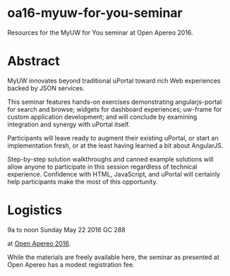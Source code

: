 # oa16-myuw-for-you-seminar
Resources for the MyUW for You seminar at Open Apereo 2016.
# Abstract

MyUW innovates beyond traditional uPortal toward rich Web experiences backed by JSON services.

This seminar features hands-on exercises demonstrating angularjs-portal for search and browse; widgets for dashboard experiences; uw-frame for custom application development; and will conclude by examining integration and synergy with uPortal itself.

Participants will leave ready to augment their existing uPortal, or start an implementation fresh, or at the least having learned a bit about AngularJS.

Step-by-step solution walkthroughs and canned example solutions will allow anyone to participate in this session regardless of technical experience. Confidence with HTML, JavaScript, and uPortal will certainly help participants make the most of this opportunity.

# Logistics

9a to noon
Sunday May 22 2016
GC 288

at [Open Apereo 2016][].

While the materials are freely available here, the seminar as presented at Open Apereo has a modest registration fee.


[Open Apereo 2016]: http://conference.apereo.org/ 
